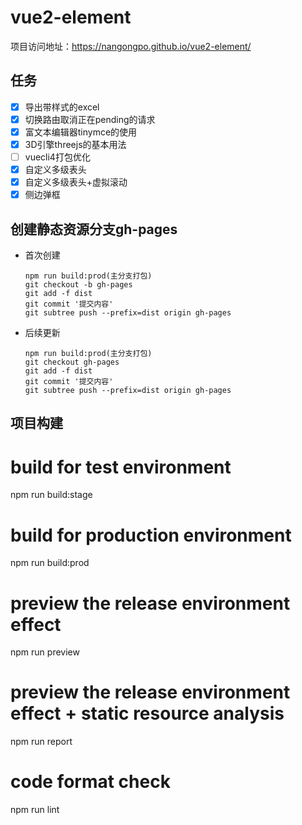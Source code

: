 # vue2-element

项目访问地址：https://nangongpo.github.io/vue2-element/
## 任务
  - [x] 导出带样式的excel
  - [x] 切换路由取消正在pending的请求
  - [x] 富文本编辑器tinymce的使用
  - [x] 3D引擎threejs的基本用法
  - [ ] vuecli4打包优化
  - [x] 自定义多级表头
  - [x] 自定义多级表头+虚拟滚动
  - [x] 侧边弹框

## 创建静态资源分支gh-pages

- 首次创建
  ```
  npm run build:prod(主分支打包)
  git checkout -b gh-pages
  git add -f dist
  git commit '提交内容'
  git subtree push --prefix=dist origin gh-pages
  ```

- 后续更新
  ```
  npm run build:prod(主分支打包)
  git checkout gh-pages
  git add -f dist
  git commit '提交内容'
  git subtree push --prefix=dist origin gh-pages
  ```

## 项目构建

# build for test environment
npm run build:stage

# build for production environment
npm run build:prod

# preview the release environment effect
npm run preview

# preview the release environment effect + static resource analysis
npm run report

# code format check
npm run lint
